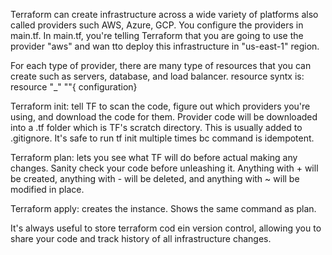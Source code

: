 Terraform can create infrastructure across a wide variety of platforms also called providers such AWS, Azure, GCP. 
You configure the providers in main.tf. In main.tf, you're telling Terraform that you are going to use the provider "aws" and wan tto deploy this infrastructure in "us-east-1" region. 

For each type of provider, there are many type of resources that you can create such as servers, database, and load balancer. resource syntx is: resource "<provider>_<type>" "<name>"{ configuration}

Terraform init: tell TF to scan the code, figure out which providers you're using, and download the code for them. 
Provider code will be downloaded into a .tf folder which is TF's scratch directory. This is usually added to .gitignore. 
It's safe to run tf init multiple times bc command is idempotent. 

Terraform plan: lets you see what TF will do before actual making any changes. Sanity check your code before unleashing it. Anything with + will be created, anything with - will be deleted, and anything with ~ will be modified in place. 

Terraform apply: creates the instance. Shows the same command as plan. 

It's always useful to store terraform cod ein version control, allowing you to share your code and track history of all infrastructure changes. 